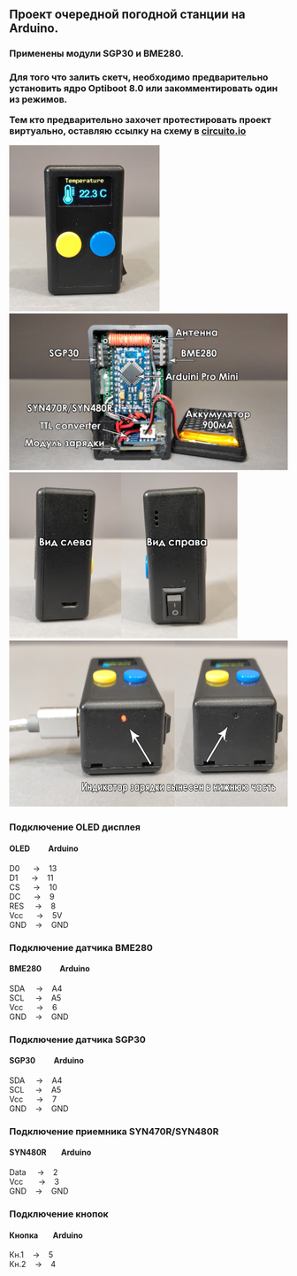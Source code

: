 <h2>Проект очередной погодной станции на Arduino.</h2>
<h3>Применены модули SGP30 и BME280.<h3>
<p>Для того что залить скетч, необходимо предварительно установить ядро Optiboot 8.0 или закомментировать один из режимов.</p>
<p>Тем кто предварительно захочет протестировать проект виртуально, оставляю ссылку на схему в <a href="https://www.circuito.io/app?components=97,97,11114,13813,35286,466193,999979">circuito.io</a></p>
<img src="https://raw.githubusercontent.com/pavel-fomychov/weather-station/main/IMG_20201125_195030.jpg" style="height: 300px;">
<img src="https://raw.githubusercontent.com/pavel-fomychov/weather-station/main/IMG_20201125_194918.jpg">
<img src="https://raw.githubusercontent.com/pavel-fomychov/weather-station/main/IMG_20201125_194944.jpg" style="height: 300px;">
<img src="https://raw.githubusercontent.com/pavel-fomychov/weather-station/main/IMG_20201125_195118.jpg" style="height: 300px;">
  
<h3>Подключение OLED дисплея</h3>
<h4>OLED&nbsp;&nbsp;&nbsp;&nbsp;&nbsp;&nbsp;&nbsp;&nbsp;&nbsp;&nbsp;Аrduino</h4>
<div>D0&nbsp;&nbsp;&nbsp;&nbsp;&nbsp;&nbsp;->&nbsp;&nbsp;&nbsp;&nbsp;13</div>
<div>D1&nbsp;&nbsp;&nbsp;&nbsp;&nbsp;&nbsp;->&nbsp;&nbsp;&nbsp;&nbsp;11</div>
<div>CS&nbsp;&nbsp;&nbsp;&nbsp;&nbsp;&nbsp;->&nbsp;&nbsp;&nbsp;&nbsp;10</div>
<div>DC&nbsp;&nbsp;&nbsp;&nbsp;&nbsp;&nbsp;->&nbsp;&nbsp;&nbsp;&nbsp;9</div>
<div>RES&nbsp;&nbsp;&nbsp;&nbsp;&nbsp;->&nbsp;&nbsp;&nbsp;&nbsp;8</div>
<div>Vcc&nbsp;&nbsp;&nbsp;&nbsp;&nbsp;&nbsp;->&nbsp;&nbsp;&nbsp;&nbsp;5V</div>
<div>GND&nbsp;&nbsp;&nbsp;&nbsp;->&nbsp;&nbsp;&nbsp;&nbsp;GND</div>

<h3>Подключение датчика BME280</h3>
<h4>BME280&nbsp;&nbsp;&nbsp;&nbsp;&nbsp;&nbsp;&nbsp;&nbsp;&nbsp;&nbsp;Аrduino</h4>
<div>SDA&nbsp;&nbsp;&nbsp;&nbsp;&nbsp;->&nbsp;&nbsp;&nbsp;&nbsp;A4</div>
<div>SCL&nbsp;&nbsp;&nbsp;&nbsp;&nbsp;->&nbsp;&nbsp;&nbsp;&nbsp;A5</div>
<div>Vcc&nbsp;&nbsp;&nbsp;&nbsp;&nbsp;&nbsp;->&nbsp;&nbsp;&nbsp;&nbsp;6</div>
<div>GND&nbsp;&nbsp;&nbsp;&nbsp;->&nbsp;&nbsp;&nbsp;&nbsp;GND</div>

<h3>Подключение датчика SGP30</h3>
<h4>SGP30&nbsp;&nbsp;&nbsp;&nbsp;&nbsp;&nbsp;&nbsp;&nbsp;&nbsp;&nbsp;Аrduino</h4>
<div>SDA&nbsp;&nbsp;&nbsp;&nbsp;&nbsp;->&nbsp;&nbsp;&nbsp;&nbsp;A4</div>
<div>SCL&nbsp;&nbsp;&nbsp;&nbsp;&nbsp;->&nbsp;&nbsp;&nbsp;&nbsp;A5</div>
<div>Vcc&nbsp;&nbsp;&nbsp;&nbsp;&nbsp;&nbsp;->&nbsp;&nbsp;&nbsp;&nbsp;7</div>
<div>GND&nbsp;&nbsp;&nbsp;&nbsp;->&nbsp;&nbsp;&nbsp;&nbsp;GND</div>

<h3>Подключение приемника SYN470R/SYN480R</h3>
<h4>SYN480R&nbsp;&nbsp;&nbsp;&nbsp;&nbsp;&nbsp;&nbsp;&nbsp;Аrduino</h4>
<div>Data&nbsp;&nbsp;&nbsp;&nbsp;&nbsp;->&nbsp;&nbsp;&nbsp;&nbsp;2</div>
<div>Vcc&nbsp;&nbsp;&nbsp;&nbsp;&nbsp;&nbsp;&nbsp;->&nbsp;&nbsp;&nbsp;&nbsp;3</div>
<div>GND&nbsp;&nbsp;&nbsp;&nbsp;->&nbsp;&nbsp;&nbsp;&nbsp;GND</div>

<h3>Подключение кнопок</h3>
<h4>Кнопка&nbsp;&nbsp;&nbsp;&nbsp;&nbsp;&nbsp;&nbsp;&nbsp;Аrduino</h4>
<div>Кн.1&nbsp;&nbsp;&nbsp;&nbsp;->&nbsp;&nbsp;&nbsp;&nbsp;5</div>
<div>Кн.2&nbsp;&nbsp;&nbsp;&nbsp;->&nbsp;&nbsp;&nbsp;&nbsp;4</div>

